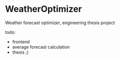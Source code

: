 # WeatherOptimizer
Weather forecast optimizer, engineering thesis project

todo:

- frontend
- average forecast calculation
- thesis ;)